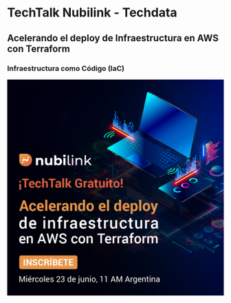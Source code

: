 # TechTalk Nubilink - Techdata

## Acelerando el deploy de Infraestructura en AWS con Terraform
### Infraestructura como Código (IaC)
<img src='./files/techtalk_aws_terraform.png'>
